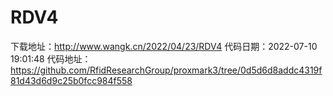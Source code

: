 # RDV4
下载地址：http://www.wangk.cn/2022/04/23/RDV4
代码日期：2022-07-10 19:01:48
代码地址：https://github.com/RfidResearchGroup/proxmark3/tree/0d5d6d8addc4319f81d43d6d9c25b0fcc984f558
